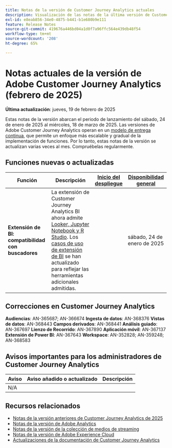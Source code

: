 ```yaml
---
title: Notas de la versión de Customer Journey Analytics actuales
description: Visualización de las notas de la última versión de Customer Journey Analytics
exl-id: e8eab856-34e0-4875-b441-b1e680b9e111
feature: Release Notes
source-git-commit: 419676a446bd04a1d0f7a96ffc564e439db48f54
workflow-type: tm+mt
source-wordcount: '208'
ht-degree: 65%

---
```


# Notas actuales de la versión de Adobe Customer Journey Analytics (febrero de 2025)

**Última actualización**: jueves, 19 de febrero de 2025

Estas notas de la versión abarcan el periodo de lanzamiento del sábado, 24 de enero de 2025 al miércoles, 18 de marzo de 2025. Las versiones de Adobe Customer Journey Analytics operan en un [modelo de entrega continua](releases.md), que permite un enfoque más escalable y gradual de la implementación de funciones. Por lo tanto, estas notas de la versión se actualizan varias veces al mes. Compruébelas regularmente.

## Funciones nuevas o actualizadas

| Función | Descripción | [Inicio del despliegue](releases.md) | [Disponibilidad general](releases.md) |
| ----------- | ---------- | ------- | ---- |
| **Extensión de BI: compatibilidad con buscadores** | La extensión de Customer Journey Analytics BI ahora admite [Looker, Jupyter Notebook y R Studio](/help/data-views/bi-extension.md). Los [casos de uso de extensión de BI](/help/use-cases/data-views/bi-extension-usecases.md) se han actualizado para reflejar las herramientas adicionales admitidas. |   | sábado, 24 de enero de 2025 |

## Correcciones en Customer Journey Analytics

**Audiencias**: AN-365687; AN-366674
**Ingesta de datos**: AN-368376
**Vistas de datos**: AN-368443
**Campos derivados**: AN-368441
**Análisis guiado**: AN-367697
**Lienzo de Recorrido**: AN-367890
**Aplicación móvil**: AN-367137
**Extensión de Power BI**: AN-367643
**Workspace**: AN-352828; AN-359248; AN-368583


## Avisos importantes para los administradores de Customer Journey Analytics

| Aviso | Aviso añadido o actualizado | Descripción |
| --- | --- | --- |
| N/A | | |

## Recursos relacionados

* [Notas de la versión anteriores de Customer Journey Analytics de 2025](/help/release-notes/2025.md)
* [Notas de la versión de Adobe Analytics](https://experienceleague.adobe.com/docs/analytics/release-notes/latest.html?lang=es)
* [Notas de la versión de la colección de medios de streaming](https://experienceleague.adobe.com/docs/media-analytics/using/additional-resources/release-notes.html?lang=es)
* [Notas de la versión de Adobe Experience Cloud](https://experienceleague.adobe.com/docs/release-notes/experience-cloud/current.html?lang=es)
* [Actualizaciones de la documentación de Customer Journey Analytics](/help/release-notes/doc-changes.md)
